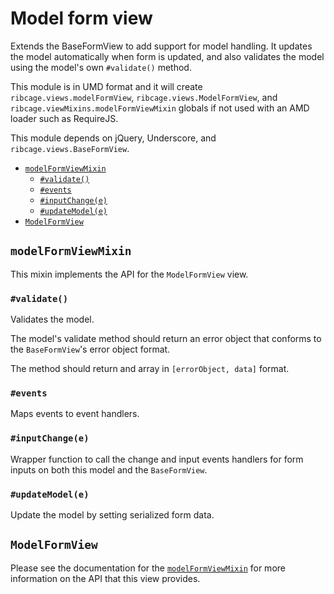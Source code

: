 # <a name="model-form-view">Model form view</a>

Extends the BaseFormView to add support for model handling. It updates the
model automatically when form is updated, and also validates the model using
the model's own `#validate()` method.

This module is in UMD format and it will create `ribcage.views.modelFormView`,
`ribcage.views.ModelFormView`, and `ribcage.viewMixins.modelFormViewMixin`
globals if not used with an AMD loader such as RequireJS.

This module depends on jQuery, Underscore, and `ribcage.views.BaseFormView`.

 + [`modelFormViewMixin`](#modelformviewmixin)
   - [`#validate()`](#validate)
   - [`#events`](#events)
   - [`#inputChange(e)`](#inputchange-e)
   - [`#updateModel(e)`](#updatemodel-e)
 + [`ModelFormView`](#modelformview)


## <a name="modelformviewmixin">`modelFormViewMixin`</a>

This mixin implements the API for the `ModelFormView` view.

### <a name="validate">`#validate()`</a>

Validates the model.

The model's validate method should return an error object that conforms to the
`BaseFormView`'s error object format.

The method should return and array in `[errorObject, data]` format.

### <a name="events">`#events`</a>

Maps events to event handlers.

### <a name="inputchange-e">`#inputChange(e)`</a>

Wrapper function to call the change and input events handlers for form inputs
on both this model and the `BaseFormView`.

### <a name="updatemodel-e">`#updateModel(e)`</a>

Update the model by setting serialized form data.

## <a name="modelformview">`ModelFormView`</a>

Please see the documentation for the
[`modelFormViewMixin`](#modelformviewmixin) for more information on the API
that this view provides.